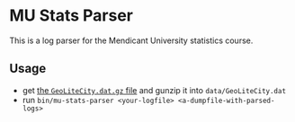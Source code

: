 MU Stats Parser
===============

This is a log parser for the Mendicant University statistics course.

Usage
-----

* get [the `GeoLiteCity.dat.gz` file](http://geolite.maxmind.com/download/geoip/database/GeoLiteCity.dat.gz) and gunzip it into `data/GeoLiteCity.dat`
* run `bin/mu-stats-parser <your-logfile> <a-dumpfile-with-parsed-logs>`
